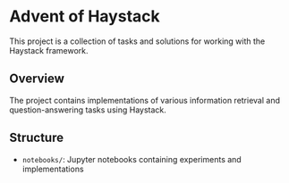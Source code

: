 # Advent of Haystack

This project is a collection of tasks and solutions for working with the Haystack framework. 

## Overview

The project contains implementations of various information retrieval and question-answering tasks using Haystack.

## Structure

- `notebooks/`: Jupyter notebooks containing experiments and implementations